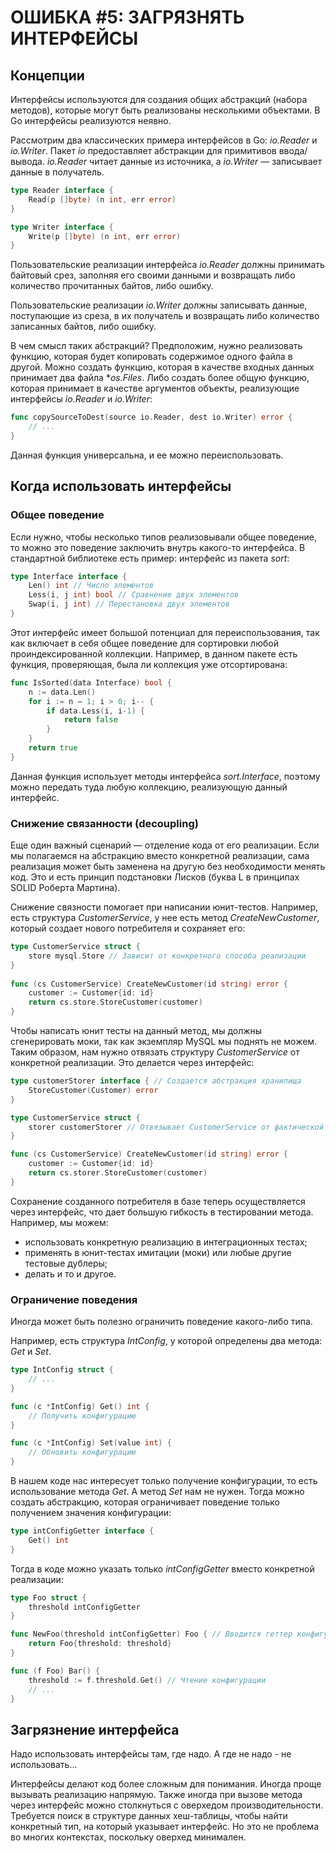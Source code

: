 # ОШИБКА #5: ЗАГРЯЗНЯТЬ ИНТЕРФЕЙСЫ

## Концепции

Интерфейсы используются для создания общих абстракций (набора методов), которые могут быть реализованы 
несколькими объектами. В Go интерфейсы реализуются неявно. 

Рассмотрим два классических примера интерфейсов в Go: _io.Reader_ и _io.Writer_. Пакет _io_ предоставляет абстракции для 
примитивов ввода/вывода. _io.Reader_ читает данные из источника, а _io.Writer_ — записывает данные в получатель.

```go
type Reader interface {
    Read(p []byte) (n int, err error)
}

type Writer interface {
    Write(p []byte) (n int, err error)
}
```

Пользовательские реализации интерфейса _io.Reader_ должны принимать байтовый срез, заполняя его своими данными и возвращать 
либо количество прочитанных байтов, либо ошибку.

Пользовательские реализации _io.Writer_ должны записывать данные, поступающие из среза, в их получатель и возвращать либо 
количество записанных байтов, либо ошибку.

В чем смысл таких абстракций? Предположим, нужно реализовать функцию, которая будет копировать содержимое одного файла
в другой. Можно создать функцию, которая в качестве входных данных принимает два файла *_os.Files_. Либо создать
более общую функцию, которая принимает в качестве аргументов объекты, реализующие интерфейсы _io.Reader_ и _io.Writer_:

```go
func copySourceToDest(source io.Reader, dest io.Writer) error {
    // ...
}
```

Данная функция универсальна, и ее можно переиспользовать.


## Когда использовать интерфейсы

### Общее поведение

Если нужно, чтобы несколько типов реализовывали общее поведение, то можно это поведение заключить внутрь какого-то интерфейса.
В стандартной библиотеке есть пример: интерфейс из пакета _sort_:

```go
type Interface interface {
    Len() int // Число элементов
    Less(i, j int) bool // Сравнение двух элементов
    Swap(i, j int) // Перестановка двух элементов
}
```

Этот интерфейс имеет большой потенциал для переиспользования, так как включает в себя общее поведение для сортировки любой проиндексированной
коллекции. Например, в данном пакете есть функция, проверяющая, была ли коллекция уже отсортирована:

```go
func IsSorted(data Interface) bool {
    n := data.Len()
    for i := n — 1; i > 0; i-- {
        if data.Less(i, i-1) {
            return false
        }
    }  
    return true
}
```

Данная функция использует методы интерфейса _sort.Interface_, поэтому можно передать туда любую коллекцию, реализующую данный интерфейс.

### Снижение связанности (decoupling)

Еще один важный сценарий — отделение кода от его реализации. Если мы полагаемся на абстракцию вместо конкретной реализации, 
сама реализация может быть заменена на другую без необходимости менять код. Это и есть принцип подстановки Лисков 
(буква L в принципах SOLID Роберта Мартина).

Снижение связности помогает при написании юнит-тестов. Например, есть структура _CustomerService_, у нее есть метод _CreateNewCustomer_,
который создает нового потребителя и сохраняет его:

```go
type CustomerService struct {
    store mysql.Store // Зависит от конкретного способа реализации
}
    
func (cs CustomerService) CreateNewCustomer(id string) error {
    customer := Customer{id: id}
    return cs.store.StoreCustomer(customer)
}
```

Чтобы написать юнит тесты на данный метод, мы должны сгенерировать моки, так как экземпляр MySQL мы поднять не можем.
Таким образом, нам нужно отвязать структуру _CustomerService_ от конкретной реализации. Это делается через интерфейс:

```go
type customerStorer interface { // Создается абстракция хранилища
    StoreCustomer(Customer) error
}

type CustomerService struct {
    storer customerStorer // Отвязывает CustomerService от фактической реализации
}

func (cs CustomerService) CreateNewCustomer(id string) error {
    customer := Customer{id: id}
    return cs.storer.StoreCustomer(customer)
}
```

Сохранение созданного потребителя в базе теперь осуществляется через интерфейс, что дает большую гибкость в тестировании метода.
Например, мы можем:

* использовать конкретную реализацию в интеграционных тестах;
* применять в юнит-тестах имитации (моки) или любые другие тестовые дублеры;
* делать и то и другое.

### Ограничение поведения

Иногда может быть полезно ограничить поведение какого-либо типа.

Например, есть структура _IntConfig_, у которой определены два метода: _Get_ и _Set_.

```go
type IntConfig struct {
    // ...
}

func (c *IntConfig) Get() int {
    // Получить конфигурацию
}

func (c *IntConfig) Set(value int) {
    // Обновить конфигурацию
}
```

В нашем коде нас интересует только получение конфигурации, то есть использование метода _Get_. А метод _Set_ нам не нужен.
Тогда можно создать абстракцию, которая ограничивает поведение только получением значения конфигурации:

```go
type intConfigGetter interface {
    Get() int
}
```

Тогда в коде можно указать только _intConfigGetter_ вместо конкретной реализации:

```go
type Foo struct {
    threshold intConfigGetter
}

func NewFoo(threshold intConfigGetter) Foo { // Вводится геттер конфигурации
    return Foo{threshold: threshold}
}

func (f Foo) Bar() {
    threshold := f.threshold.Get() // Чтение конфигурации
    // ...
}
```


## Загрязнение интерфейса

Надо использовать интерфейсы там, где надо. А где не надо - не использовать...

Интерфейсы делают код более сложным для понимания. Иногда проще вызывать реализацию напрямую. Также иногда при вызове метода
через интерфейс можно столкнуться с оверхедом производительности. Требуется поиск в структуре данных хеш-таблицы, 
чтобы найти конкретный тип, на который указывает интерфейс. Но это не проблема во многих контекстах, поскольку оверхед
минимален.
